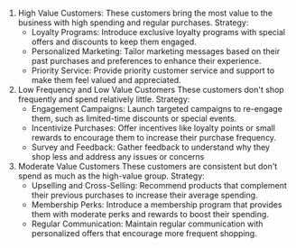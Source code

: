 1. High Value Customers: 
   These customers bring the most value to the business with high spending and regular purchases.
   Strategy:
   - Loyalty Programs: Introduce exclusive loyalty programs with special offers and discounts to keep them engaged.
   - Personalized Marketing: Tailor marketing messages based on their past purchases and preferences to enhance their experience.
   - Priority Service: Provide priority customer service and support to make them feel valued and appreciated.
2. Low Frequency and Low Value Customers 
   These customers don't shop frequently and spend relatively little.
   Strategy:
   - Engagement Campaigns: Launch targeted campaigns to re-engage them, such as limited-time discounts or special events.
   - Incentivize Purchases: Offer incentives like loyalty points or small rewards to encourage them to increase their purchase frequency.
   - Survey and Feedback: Gather feedback to understand why they shop less and address any issues or concerns
3. Moderate Value Customers 
   These customers are consistent but don't spend as much as the high-value group.
   Strategy:
   - Upselling and Cross-Selling: Recommend products that complement their previous purchases to increase their average spending.
   - Membership Perks: Introduce a membership program that provides them with moderate perks and rewards to boost their spending.
   - Regular Communication: Maintain regular communication with personalized offers that encourage more frequent shopping.

